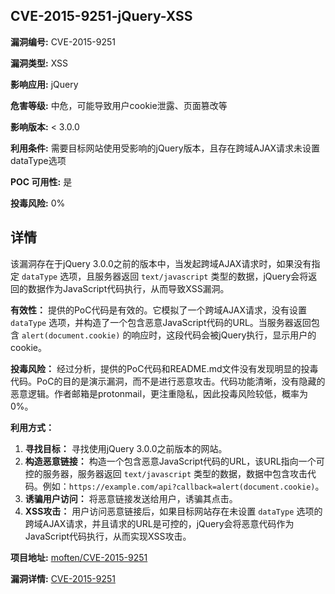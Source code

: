 ## CVE-2015-9251-jQuery-XSS

**漏洞编号:** CVE-2015-9251

**漏洞类型:** XSS

**影响应用:** jQuery

**危害等级:** 中危，可能导致用户cookie泄露、页面篡改等

**影响版本:** < 3.0.0

**利用条件:** 需要目标网站使用受影响的jQuery版本，且存在跨域AJAX请求未设置dataType选项

**POC 可用性:** 是

**投毒风险:** 0%

## 详情

该漏洞存在于jQuery 3.0.0之前的版本中，当发起跨域AJAX请求时，如果没有指定 `dataType` 选项，且服务器返回 `text/javascript` 类型的数据，jQuery会将返回的数据作为JavaScript代码执行，从而导致XSS漏洞。

**有效性：** 提供的PoC代码是有效的。它模拟了一个跨域AJAX请求，没有设置 `dataType` 选项，并构造了一个包含恶意JavaScript代码的URL。当服务器返回包含 `alert(document.cookie)` 的响应时，这段代码会被jQuery执行，显示用户的cookie。

**投毒风险：** 经过分析，提供的PoC代码和README.md文件没有发现明显的投毒代码。PoC的目的是演示漏洞，而不是进行恶意攻击。代码功能清晰，没有隐藏的恶意逻辑。作者邮箱是protonmail，更注重隐私，因此投毒风险较低，概率为0%。

**利用方式：**
1.  **寻找目标：** 寻找使用jQuery 3.0.0之前版本的网站。
2.  **构造恶意链接：** 构造一个包含恶意JavaScript代码的URL，该URL指向一个可控的服务器，服务器返回 `text/javascript` 类型的数据，数据中包含攻击代码。例如：`https://example.com/api?callback=alert(document.cookie)`。
3.  **诱骗用户访问：** 将恶意链接发送给用户，诱骗其点击。
4.  **XSS攻击：** 用户访问恶意链接后，如果目标网站存在未设置 `dataType` 选项的跨域AJAX请求，并且请求的URL是可控的，jQuery会将恶意代码作为JavaScript代码执行，从而实现XSS攻击。

**项目地址:** [moften/CVE-2015-9251](https://github.com/moften/CVE-2015-9251)

**漏洞详情:** [CVE-2015-9251](https://nvd.nist.gov/vuln/detail/CVE-2015-9251)